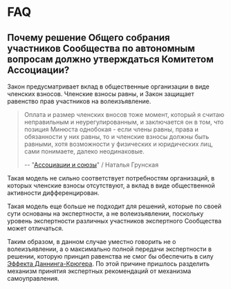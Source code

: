 # FAQ

## Почему решение Общего собрания участников Сообщества по автономным вопросам должно утверждаться Комитетом Ассоциации?

Закон предусматривает вклад в общественные организации в виде членских взносов.
Членские взносы равны, и Закон защищает равенство прав участников на волеизъявление.

> Оплата и размер членских вносов тоже момент, который я считаю неправильным и неурегулированным, и заключается он в том, что позиция Минюста однобокая - если члены равны, права и обязанности у них равны, то и членские взносы должны быть равными, хотя возможности у физических и юридических лиц, сами понимаете, далеко неодинаковые.
>
> -- "[Ассоциации и союзы](https://reg-nko.ru/div/Associacii)" / Наталья Грунская

Такая модель не сильно соответствует потребностям организаций, в которых членские взносы отсутствуют, а вклад в виде общественной активности дифференцирован.

Такая модель еще больше не подходит для решений, которые по своей сути основаны на экспертности, а не волеизъявлении, поскольку уровень экспертности различных участников экспертного Сообщества может отличаться.

Таким образом, в данном случае уместно говорить  не о волеизъявлении, а о максимально полной передачи экспертности в решении, которую принцип равенства не смог бы обеспечить в силу [Эффекта Даннинга-Крюгера](https://ru.m.wikipedia.org/wiki/Эффект_Даннинга_—_Крюгера).
По этой причине пришлось разделить механизм принятия экспертных рекомендаций от механизма самоуправления.